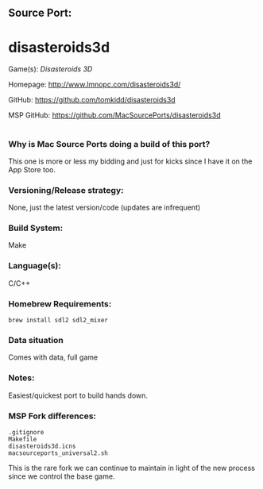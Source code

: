 ## Source Port:
# disasteroids3d

Game(s): *Disasteroids 3D*

Homepage: http://www.lmnopc.com/disasteroids3d/

GitHub: https://github.com/tomkidd/disasteroids3d

MSP GitHub: https://github.com/MacSourcePorts/disasteroids3d

#
### Why is Mac Source Ports doing a build of this port?
This one is more or less my bidding and just for kicks since I have it on the App Store too.

### Versioning/Release strategy:
None, just the latest version/code (updates are infrequent)

### Build System: 
Make

### Language(s):
C/C++

### Homebrew Requirements:

```
brew install sdl2 sdl2_mixer
```
### Data situation
Comes with data, full game

### Notes:
Easiest/quickest port to build hands down.

### MSP Fork differences:
```
.gitignore
Makefile
disasteroids3d.icns
macsourceports_universal2.sh
```

This is the rare fork we can continue to maintain in light of the new process since we control the base game. 